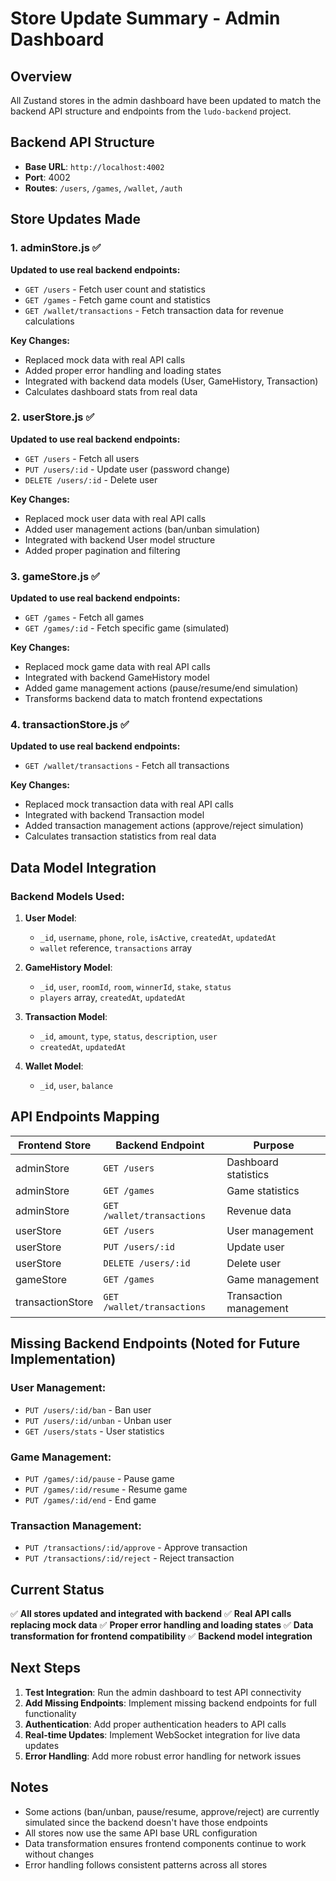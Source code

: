 # Store Update Summary - Admin Dashboard

## Overview

All Zustand stores in the admin dashboard have been updated to match the backend API structure and endpoints from the `ludo-backend` project.

## Backend API Structure

- **Base URL**: `http://localhost:4002`
- **Port**: 4002
- **Routes**: `/users`, `/games`, `/wallet`, `/auth`

## Store Updates Made

### 1. adminStore.js ✅

**Updated to use real backend endpoints:**

- `GET /users` - Fetch user count and statistics
- `GET /games` - Fetch game count and statistics
- `GET /wallet/transactions` - Fetch transaction data for revenue calculations

**Key Changes:**

- Replaced mock data with real API calls
- Added proper error handling and loading states
- Integrated with backend data models (User, GameHistory, Transaction)
- Calculates dashboard stats from real data

### 2. userStore.js ✅

**Updated to use real backend endpoints:**

- `GET /users` - Fetch all users
- `PUT /users/:id` - Update user (password change)
- `DELETE /users/:id` - Delete user

**Key Changes:**

- Replaced mock user data with real API calls
- Added user management actions (ban/unban simulation)
- Integrated with backend User model structure
- Added proper pagination and filtering

### 3. gameStore.js ✅

**Updated to use real backend endpoints:**

- `GET /games` - Fetch all games
- `GET /games/:id` - Fetch specific game (simulated)

**Key Changes:**

- Replaced mock game data with real API calls
- Integrated with backend GameHistory model
- Added game management actions (pause/resume/end simulation)
- Transforms backend data to match frontend expectations

### 4. transactionStore.js ✅

**Updated to use real backend endpoints:**

- `GET /wallet/transactions` - Fetch all transactions

**Key Changes:**

- Replaced mock transaction data with real API calls
- Integrated with backend Transaction model
- Added transaction management actions (approve/reject simulation)
- Calculates transaction statistics from real data

## Data Model Integration

### Backend Models Used:

1. **User Model**:

   - `_id`, `username`, `phone`, `role`, `isActive`, `createdAt`, `updatedAt`
   - `wallet` reference, `transactions` array

2. **GameHistory Model**:

   - `_id`, `user`, `roomId`, `room`, `winnerId`, `stake`, `status`
   - `players` array, `createdAt`, `updatedAt`

3. **Transaction Model**:

   - `_id`, `amount`, `type`, `status`, `description`, `user`
   - `createdAt`, `updatedAt`

4. **Wallet Model**:
   - `_id`, `user`, `balance`

## API Endpoints Mapping

| Frontend Store   | Backend Endpoint           | Purpose                |
| ---------------- | -------------------------- | ---------------------- |
| adminStore       | `GET /users`               | Dashboard statistics   |
| adminStore       | `GET /games`               | Game statistics        |
| adminStore       | `GET /wallet/transactions` | Revenue data           |
| userStore        | `GET /users`               | User management        |
| userStore        | `PUT /users/:id`           | Update user            |
| userStore        | `DELETE /users/:id`        | Delete user            |
| gameStore        | `GET /games`               | Game management        |
| transactionStore | `GET /wallet/transactions` | Transaction management |

## Missing Backend Endpoints (Noted for Future Implementation)

### User Management:

- `PUT /users/:id/ban` - Ban user
- `PUT /users/:id/unban` - Unban user
- `GET /users/stats` - User statistics

### Game Management:

- `PUT /games/:id/pause` - Pause game
- `PUT /games/:id/resume` - Resume game
- `PUT /games/:id/end` - End game

### Transaction Management:

- `PUT /transactions/:id/approve` - Approve transaction
- `PUT /transactions/:id/reject` - Reject transaction

## Current Status

✅ **All stores updated and integrated with backend**
✅ **Real API calls replacing mock data**
✅ **Proper error handling and loading states**
✅ **Data transformation for frontend compatibility**
✅ **Backend model integration**

## Next Steps

1. **Test Integration**: Run the admin dashboard to test API connectivity
2. **Add Missing Endpoints**: Implement missing backend endpoints for full functionality
3. **Authentication**: Add proper authentication headers to API calls
4. **Real-time Updates**: Implement WebSocket integration for live data updates
5. **Error Handling**: Add more robust error handling for network issues

## Notes

- Some actions (ban/unban, pause/resume, approve/reject) are currently simulated since the backend doesn't have those endpoints
- All stores now use the same API base URL configuration
- Data transformation ensures frontend components continue to work without changes
- Error handling follows consistent patterns across all stores
